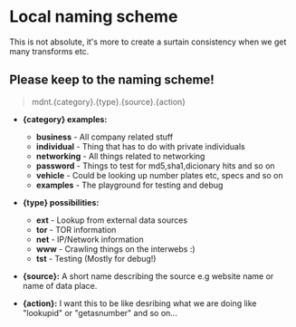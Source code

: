 # Local naming scheme

This is not absolute, it's more to create a surtain consistency when we get many transforms etc.

## Please keep to the naming scheme!
> mdnt.{category}.{type}.{source}.{action}

* **{category} examples:**
  * **business** - All company related stuff
  * **individual** - Thing that has to do with private individuals
  * **networking** - All things related to networking
  * **password** - Things to test for md5,sha1,dicionary hits and so on
  * **vehicle** - Could be looking up number plates etc, specs and so on
  * **examples** - The playground for testing and debug
  
* **{type} possibilities:**
  * **ext** - Lookup from external data sources
  * **tor** - TOR information
  * **net** - IP/Network information
  * **www** - Crawling things on the interwebs :)
  * **tst** - Testing (Mostly for debug!)
  
* **{source}:** A short name describing the source e.g website name or name of data place.

* **{action}:** I want this to be like desribing what we are doing like "lookupid" or "getasnumber" and so on...
